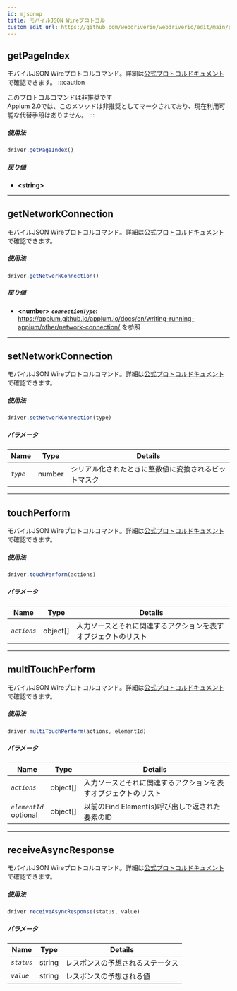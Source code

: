 ```yaml
---
id: mjsonwp
title: モバイルJSON Wireプロトコル
custom_edit_url: https://github.com/webdriverio/webdriverio/edit/main/packages/wdio-protocols/src/protocols/mjsonwp.ts
---
```


## getPageIndex
モバイルJSON Wireプロトコルコマンド。詳細は[公式プロトコルドキュメント](https://github.com/appium/appium-base-driver/blob/master/docs/mjsonwp/protocol-methods.md#mobile-json-wire-protocol-endpoints)で確認できます。
:::caution

このプロトコルコマンドは非推奨です<br />Appium 2.0では、このメソッドは非推奨としてマークされており、現在利用可能な代替手段はありません。
:::

##### 使用法

```js
driver.getPageIndex()
```


##### 戻り値

- **&lt;string&gt;**



---

## getNetworkConnection
モバイルJSON Wireプロトコルコマンド。詳細は[公式プロトコルドキュメント](https://github.com/SeleniumHQ/mobile-spec/blob/master/spec-draft.md#device-modes)で確認できます。

##### 使用法

```js
driver.getNetworkConnection()
```


##### 戻り値

- **&lt;number&gt;**
            **<code><var>connectionType</var></code>:** https://appium.github.io/appium.io/docs/en/writing-running-appium/other/network-connection/ を参照


---

## setNetworkConnection
モバイルJSON Wireプロトコルコマンド。詳細は[公式プロトコルドキュメント](https://github.com/SeleniumHQ/mobile-spec/blob/master/spec-draft.md#device-modes)で確認できます。

##### 使用法

```js
driver.setNetworkConnection(type)
```


##### パラメータ

<table>
  <thead>
    <tr>
      <th>Name</th><th>Type</th><th>Details</th>
    </tr>
  </thead>
  <tbody>
    <tr>
      <td><code><var>type</var></code></td>
      <td>number</td>
      <td>シリアル化されたときに整数値に変換されるビットマスク</td>
    </tr>
  </tbody>
</table>



---

## touchPerform
モバイルJSON Wireプロトコルコマンド。詳細は[公式プロトコルドキュメント](https://github.com/SeleniumHQ/mobile-spec/blob/master/spec-draft.md#touch-gestures)で確認できます。

##### 使用法

```js
driver.touchPerform(actions)
```


##### パラメータ

<table>
  <thead>
    <tr>
      <th>Name</th><th>Type</th><th>Details</th>
    </tr>
  </thead>
  <tbody>
    <tr>
      <td><code><var>actions</var></code></td>
      <td>object[]</td>
      <td>入力ソースとそれに関連するアクションを表すオブジェクトのリスト</td>
    </tr>
  </tbody>
</table>



---

## multiTouchPerform
モバイルJSON Wireプロトコルコマンド。詳細は[公式プロトコルドキュメント](https://github.com/SeleniumHQ/mobile-spec/blob/master/spec-draft.md#touch-gestures)で確認できます。

##### 使用法

```js
driver.multiTouchPerform(actions, elementId)
```


##### パラメータ

<table>
  <thead>
    <tr>
      <th>Name</th><th>Type</th><th>Details</th>
    </tr>
  </thead>
  <tbody>
    <tr>
      <td><code><var>actions</var></code></td>
      <td>object[]</td>
      <td>入力ソースとそれに関連するアクションを表すオブジェクトのリスト</td>
    </tr>
    <tr>
      <td><code><var>elementId</var></code><br /><span className="label labelWarning">optional</span></td>
      <td>object[]</td>
      <td>以前のFind Element(s)呼び出しで返された要素のID</td>
    </tr>
  </tbody>
</table>



---

## receiveAsyncResponse
モバイルJSON Wireプロトコルコマンド。詳細は[公式プロトコルドキュメント](https://github.com/appium/appium-base-driver/blob/master/docs/mjsonwp/protocol-methods.md#mobile-json-wire-protocol-endpoints)で確認できます。

##### 使用法

```js
driver.receiveAsyncResponse(status, value)
```


##### パラメータ

<table>
  <thead>
    <tr>
      <th>Name</th><th>Type</th><th>Details</th>
    </tr>
  </thead>
  <tbody>
    <tr>
      <td><code><var>status</var></code></td>
      <td>string</td>
      <td>レスポンスの予想されるステータス</td>
    </tr>
    <tr>
      <td><code><var>value</var></code></td>
      <td>string</td>
      <td>レスポンスの予想される値</td>
    </tr>
  </tbody>
</table>
